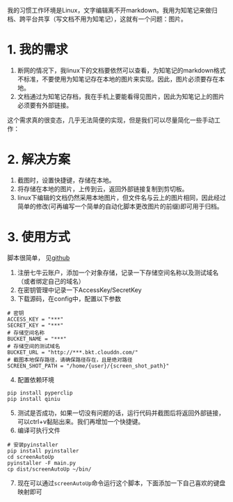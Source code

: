 我的习惯工作环境是Linux，文字编辑离不开markdown。我用为知笔记来做归档、跨平台共享（写文档不用为知笔记），这就有一个问题：图片。

# 1. 我的需求
1. 断网的情况下，我linux下的文档要依然可以查看，为知笔记的markdown格式不标准，不要使用为知笔记存在本地的图片来实现。因此，图片必须要存在本地。
2. 文档通过为知笔记存档，我在手机上要能看得见图片，因此为知笔记上的图片必须要有外部链接。

这个需求真的很变态，几乎无法简便的实现，但是我们可以尽量简化一些手动工作：
# 2. 解决方案
1. 截图时，设置快捷键，存储在本地。
2. 将存储在本地的图片，上传到云，返回外部链接复制到剪切板。
3. linux下编辑的文档仍然采用本地图片，但文件名与云上的图片相同，因此经过简单的修改(可再编写一个简单的自动化脚本更改图片的前缀)即可用于归档。

# 3. 使用方式
脚本很简单， 见[github]()
1. 注册七牛云账户，添加一个对象存储，记录一下存储空间名称以及测试域名（或者绑定自己的域名）
2. 在密钥管理中记录一下AccessKey/SecretKey
3. 下载源码，在config中，配置以下参数
```
# 密钥
ACCESS_KEY = "***"
SECRET_KEY = "***"
# 存储空间名称
BUCKET_NAME = "***"
# 存储空间的测试域名
BUCKET_URL = "http://***.bkt.clouddn.com/"
# 截图本地保存路径，请确保路径存在，且是绝对路径
SCREEN_SHOT_PATH = "/home/{user}/{screen_shot_path}"
```
4. 配置依赖环境
```
pip install pyperclip
pip install qiniu
```
5. 测试是否成功，如果一切没有问题的话，运行代码并截图后将返回外部链接，可以ctrl+v黏贴出来。我们再增加一个快捷键。
6. 编译可执行文件
```
# 安装pyinstaller
pip install pyinstaller
cd screenAutoUp
pyinstaller -F main.py
cp dist/screenAutoUp ~/bin/
```
7. 现在可以通过`screenAutoUp`命令运行这个脚本，下面添加一下自己喜欢的键盘映射即可
